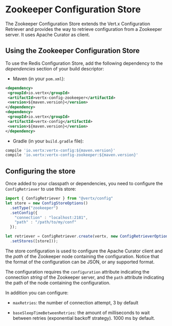 # Zookeeper Configuration Store

The Zookeeper Configuration Store extends the Vert.x Configuration
Retriever and provides the way to retrieve configuration from a
Zookeeper server. It uses Apache Curator as client.

## Using the Zookeeper Configuration Store

To use the Redis Configuration Store, add the following dependency to
the *dependencies* section of your build descriptor:

  - Maven (in your `pom.xml`):

<!-- end list -->

``` xml
<dependency>
 <groupId>io.vertx</groupId>
 <artifactId>vertx-config-zookeeper</artifactId>
 <version>${maven.version}</version>
</dependency>
<dependency>
 <groupId>io.vertx</groupId>
 <artifactId>vertx-config</artifactId>
 <version>${maven.version}</version>
</dependency>
```

  - Gradle (in your `build.gradle` file):

<!-- end list -->

``` groovy
compile 'io.vertx:vertx-config:${maven.version}'
compile 'io.vertx:vertx-config-zookeeper:${maven.version}'
```

## Configuring the store

Once added to your classpath or dependencies, you need to configure the
`ConfigRetriever` to use this store:

``` js
import { ConfigRetriever } from "@vertx/config"
let store = new ConfigStoreOptions()
  .setType("zookeeper")
  .setConfig({
    "connection" : "localhost:2181",
    "path" : "/path/to/my/conf"
  });

let retriever = ConfigRetriever.create(vertx, new ConfigRetrieverOptions()
  .setStores([store]));
```

The store configuration is used to configure the Apache Curator client
and the *path* of the Zookeeper node containing the configuration.
Notice that the format of the configuration can be JSON, or any
supported format.

The configuration requires the `configuration` attribute indicating the
connection *string* of the Zookeeper server, and the `path` attribute
indicating the path of the node containing the configuration.

In addition you can configure:

  - `maxRetries`: the number of connection attempt, 3 by default

  - `baseSleepTimeBetweenRetries`: the amount of milliseconds to wait
    between retries (exponential backoff strategy). 1000 ms by default.
